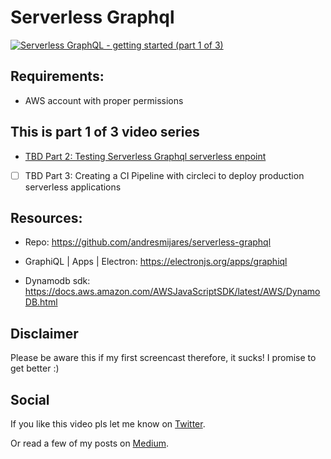 # Serverless Graphql

[![Serverless GraphQL - getting started (part 1 of 3)](https://i.imgur.com/HJxcd12.png)](https://youtu.be/xMQEfb9mJNw "Serverless GraphQL - getting started (part 1 of 3)")

## Requirements:
- AWS account with proper permissions 

## This is part 1 of 3 video series
- [TBD Part 2: Testing Serverless Graphql serverless enpoint](https://youtu.be/vbWQYXA5fWE)
- [ ] TBD Part 3: Creating a CI Pipeline with circleci to deploy production serverless applications

## Resources:
* Repo: https://github.com/andresmijares/serverless-graphql

* GraphiQL | Apps | Electron:
   https://electronjs.org/apps/graphiql

* Dynamodb sdk: https://docs.aws.amazon.com/AWSJavaScriptSDK/latest/AWS/DynamoDB.html

## Disclaimer
Please be aware this if my first screencast therefore, it sucks! I promise to get better :)

## Social 
If you like this video pls let me know on [Twitter](https://twitter.com/andresmijares25).

Or read a few of my posts on [Medium](https://medium.com/@andresmijares25).
